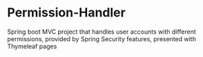 # Permission-Handler
Spring boot MVC project that handles user accounts with different permissions, provided by Spring Security features, presented with Thymeleaf pages




  
